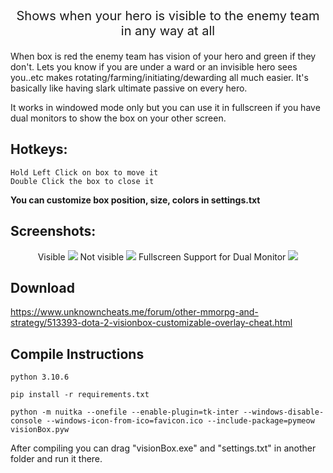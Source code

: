 <br>

<p align="center" style="font-size:20px">
Shows when your hero is visible to the enemy team in any way at all
</p>

When box is red the enemy team has vision of your hero and green if they don't. Lets you know if you are under a ward or an invisible hero sees you..etc makes rotating/farming/initiating/dewarding all much easier. It's basically like having slark ultimate passive on every hero.

It works in windowed mode only but you can use it in fullscreen if you have dual monitors to show the box on your other screen.

## Hotkeys: 
	Hold Left Click on box to move it
	Double Click the box to close it

**You can customize box position, size, colors in settings.txt**

## Screenshots:

<p align="center">
    Visible
    <img src="https://i.imgur.com/FUTJ3dN.png">
    Not visible
    <img src="https://i.imgur.com/RgyCJqx.png">
    Fullscreen Support for Dual Monitor
    <img src="https://i.imgur.com/EG3AG4u.jpg">
</p>

## Download
https://www.unknowncheats.me/forum/other-mmorpg-and-strategy/513393-dota-2-visionbox-customizable-overlay-cheat.html

## Compile Instructions

`python 3.10.6`

`pip install -r requirements.txt`

`python -m nuitka --onefile --enable-plugin=tk-inter --windows-disable-console --windows-icon-from-ico=favicon.ico --include-package=pymeow visionBox.pyw`

After compiling you can drag "visionBox.exe" and "settings.txt" in another folder and run it there.

